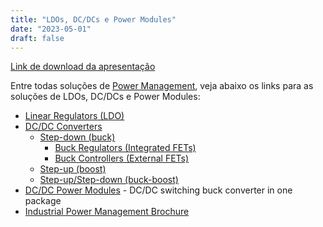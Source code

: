 ```yaml
---
title: "LDOs, DC/DCs e Power Modules"
date: "2023-05-01"
draft: false
---
```


[Link de download da apresentação](../assets/material/DCDC_LDO_Introduction.pdf)

Entre todas soluções de [Power Management](https://www.renesas.com/us/en/products/power-power-management), veja abaixo os links para as soluções de LDOs, DC/DCs e Power Modules:

- [Linear Regulators (LDO)](https://www.renesas.com/br/en/products/power-power-management/linear-regulators-ldo#parametric_options)
- [DC/DC Converters](https://www.renesas.com/us/en/products/power-power-management/dc-dc-converters)
  - [Step-down (buck)](https://www.renesas.com/us/en/products/power-power-management/dc-dc-converters/step-down-buck)
    - [Buck Regulators (Integrated FETs)](https://www.renesas.com/br/en/products/power-power-management/dc-dc-converters/step-down-buck/buck-regulators-integrated-fets#parametric_options)
    - [Buck Controllers (External FETs)](https://www.renesas.com/br/en/products/power-power-management/dc-dc-converters/step-down-buck/buck-controllers-external-fets#parametric_options)
  - [Step-up (boost)](https://www.renesas.com/br/en/products/power-power-management/dc-dc-converters/step-boost#categories)
  - [Step-up/Step-down (buck-boost)](https://www.renesas.com/br/en/products/power-power-management/dc-dc-converters/step-upstep-down-buck-boost#categories)
- [DC/DC Power Modules](https://www.renesas.com/br/en/products/power-power-management/dcdc-power-modules/analog-interface-power-modules) - DC/DC switching buck converter in one package
- [Industrial Power Management Brochure](https://www.renesas.com/br/en/document/bro/industrial-power-management-brochure?r=481466)
